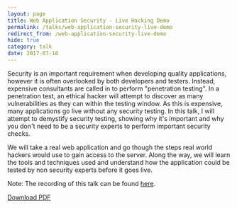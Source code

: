 ```yaml
---
layout: page
title: Web Application Security - Live Hacking Demo
permalink: /talks/web-application-security-live-demo
redirect_from: /web-application-security-live-demo
hide: true
category: talk
date: 2017-07-18
---
```

Security is an important requirement when developing quality applications, however it is often overlooked by both developers and testers. Instead, expensive consultants are called in to perform "penetration testing". In a penetration test, an ethical hacker will attempt to discover as many vulnerabilities as they can within the testing window. As this is expensive, many applications go live without any security testing. In this talk, I will attempt to demystify security testing, showing why it's important and why you don't need to be a security experts to perform important security checks.

We will take a real web application and go though the steps real world hackers would use to gain access to the server. Along the way, we will learn the tools and techniques used and understand how the application could be tested by non security experts before it goes live.

Note: The recording of this talk can be found [here](https://www.youtube.com/watch?v=cMg5KjHzAV0).

<a class="button" href="http://file.digitalinterruption.com/HackingWebApps.pdf">Download PDF</a>
